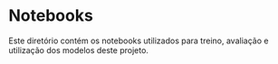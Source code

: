 # Notebooks

Este diretório contém os notebooks utilizados para treino, avaliação e utilização dos modelos deste projeto.

